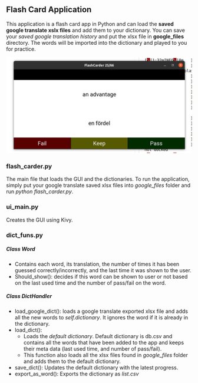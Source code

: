 ## Flash Card Application

This application is a flash card app in Python and can load the __saved google translate xslx files__ and add them to your dictionary. You can save your _saved google translation history_ and put the xlsx file in __google_files__ directory. The words will be imported into the dictionary and played to you for practice.

![alt text](gui.jpg)

### flash_carder.py
The main file that loads the GUI and the dictionaries. To run the application, simply put your google translate saved xlsx files into _google_files_ folder and run _python flash_carder.py_.

### ui_main.py
Creates the GUI using Kivy.

### dict_funs.py

##### Class Word
- Contains each word, its translation, the number of times it has been guessed correctly/incorrectly, and the last time it was shown to the user.
- Should_show(): decides if this word can be shown to user or not based on the last used time and the number of pass/fail on the word.

##### Class DictHandler
- load_google_dict(): loads a google translate exported xlsx file and adds all the new words to _self.dictionary_. It ignores the word if it is already in the dictionary.
- load_dict(): 
  - Loads the _default dictionary_. Default dictionary is db.csv and contains all the words that have been added to the app and keeps their meta data (last used time, and number of pass/fail). 
  - This function also loads all the xlsx files found in _google_files_ folder and adds them to the default dictionary.
- save_dict(): Updates the default dictionary with the latest progress.
- export_as_word(): Exports the dictionary as _list.csv_